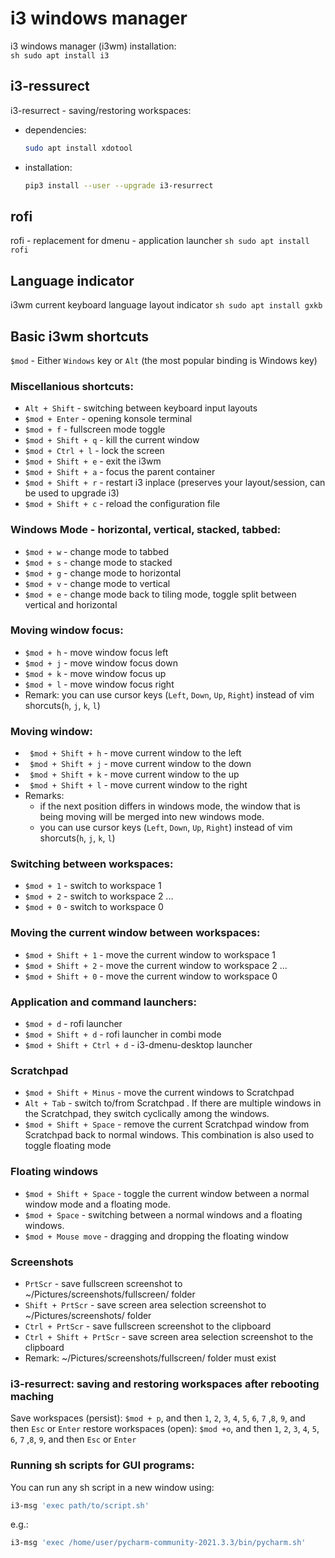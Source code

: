 # i3 windows manager

i3 windows manager (i3wm) installation:  
	```sh
		sudo apt install i3
	```

## i3-ressurect
i3-resurrect - saving/restoring workspaces:

- dependencies:  
	```sh
	sudo apt install xdotool
	```

- installation:  
	```sh
	pip3 install --user --upgrade i3-resurrect
	```


## rofi
rofi - replacement for dmenu - application launcher
	```sh
		sudo apt install rofi
	```


## Language indicator
i3wm current keyboard language layout indicator
	```sh
		sudo apt install gxkb
	```


## Basic i3wm shortcuts

`$mod` - Either `Windows` key or `Alt` (the most popular binding is Windows key)

### Miscellanious shortcuts:
- `Alt + Shift` - switching between keyboard input layouts
- `$mod + Enter` - opening konsole terminal
- `$mod + f` - fullscreen mode toggle
- `$mod + Shift + q` - kill the current window
- `$mod + Ctrl + l` - lock the screen
- `$mod + Shift + e` - exit the i3wm
- `$mod + Shift + a` - focus the parent container
- `$mod + Shift + r` - restart i3 inplace (preserves your layout/session, can be used to upgrade i3)
- `$mod + Shift + c` - reload the configuration file


### Windows Mode - horizontal, vertical, stacked, tabbed:
- `$mod + w`   - change mode to tabbed
- `$mod + s`   - change mode to stacked
- `$mod + g`   - change mode to horizontal
- `$mod + v`   - change mode to vertical
- `$mod + e`   - change mode back to tiling mode, toggle split between vertical and horizontal

### Moving window focus:
- `$mod + h`   - move window focus left
- `$mod + j`    - move window focus down
- `$mod + k`   - move window focus up
- `$mod + l`    - move window focus right
- Remark: you can use cursor keys (`Left`, `Down`, `Up`, `Right`) instead of vim shorcuts(`h`, `j`, `k`, `l`)

### Moving window:
- ` $mod + Shift + h`   - move current window to the left
- ` $mod + Shift + j`    - move current window to the down
- ` $mod + Shift + k`   - move current window to the up
- ` $mod + Shift + l`    - move current window to the right
- Remarks:
	* if the next position differs in windows mode, the window that is being moving will be merged into new windows mode.
	* you can use cursor keys (`Left`, `Down`, `Up`, `Right`) instead of vim shorcuts(`h`, `j`, `k`, `l`)

### Switching between workspaces:
- `$mod + 1` - switch to workspace 1
- `$mod + 2` - switch to workspace 2
...
- `$mod + 0` - switch to workspace 0

### Moving the current window between workspaces:
- `$mod + Shift + 1` - move the current window to workspace 1
- `$mod + Shift + 2` - move the current window to workspace 2
...
- `$mod + Shift + 0` - move the current window to workspace 0

### Application and command launchers:
- `$mod + d` - rofi launcher
- `$mod + Shift + d` - rofi launcher in combi mode
- `$mod + Shift + Ctrl + d` - i3-dmenu-desktop launcher

### Scratchpad
- `$mod + Shift + Minus` - move the current windows to Scratchpad
- `Alt + Tab` - switch to/from Scratchpad . If there are multiple windows in the Scratchpad, they switch cyclically among the windows.
- `$mod + Shift + Space` - remove the current Scratchpad window from Scratchpad back to normal windows. This combination is also used to toggle floating mode

### Floating windows
- `$mod + Shift + Space` - toggle the current window between a normal window mode and a floating mode.
- `$mod + Space` - switching between a normal windows and a floating windows.
- `$mod + Mouse move` - dragging and dropping the floating window

### Screenshots
- `PrtScr` - save fullscreen screenshot to  ~/Pictures/screenshots/fullscreen/ folder
- `Shift + PrtScr` - save screen area selection screenshot to  ~/Pictures/screenshots/ folder
- `Ctrl + PrtScr` - save fullscreen screenshot to the clipboard
- `Ctrl + Shift + PrtScr` - save screen area selection screenshot to  the clipboard
- Remark: ~/Pictures/screenshots/fullscreen/ folder must exist

### i3-resurrect: saving and restoring workspaces after rebooting maching
Save workspaces (persist): `$mod + p`, and then `1`, `2`, `3`, `4`, `5`, `6`, `7` ,`8`, `9`, and then `Esc` or `Enter`
restore workspaces (open): `$mod +o`, and then `1`, `2`, `3`, `4`, `5`, `6`, `7` ,`8`, `9`, and then `Esc` or `Enter`


### Running sh scripts for GUI programs:  
You can run any sh script in a new window using: 
```sh
i3-msg 'exec path/to/script.sh'
```  
e.g.: 
```sh
i3-msg 'exec /home/user/pycharm-community-2021.3.3/bin/pycharm.sh'
```
